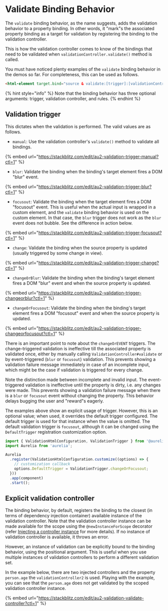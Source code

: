 # Validate Binding Behavior

The `validate` binding behavior, as the name suggests, adds the validation behavior to a property binding. In other words, it "mark"s the associated property binding as a target for validation by registering the binding to the validation controller.&#x20;

This is how the validation controller comes to know of the bindings that need to be validated when `validationController.validate()` method is called.

You must have noticed plenty examples of the `validate` binding behavior in the demos so far. For completeness, this can be used as follows.

```html
<html-element target.bind="source & validate:[trigger]:[validationController]:[rules]"></html-element>
```

{% hint style="info" %}
Note that the binding behavior has three optional arguments: trigger, validation controller, and rules.
{% endhint %}

## Validation trigger

This dictates when the validation is performed. The valid values are as follows.

* `manual`: Use the validation controller's `validate()` method to validate all bindings.

{% embed url="https://stackblitz.com/edit/au2-validation-trigger-manual?ctl=1" %}

* `blur`: Validate the binding when the binding's target element fires a DOM "blur" event.

{% embed url="https://stackblitz.com/edit/au2-validation-trigger-blur?ctl=1" %}

* `focusout`: Validate the binding when the target element fires a DOM "focusout" event. This is useful when the actual input is wrapped in a custom element, and the `validate` binding behavior is used on the custom element. In that case, the `blur` trigger does not work as the `blur` event does not bubble. See the difference in action below.

{% embed url="https://stackblitz.com/edit/au2-validation-trigger-focusout?ctl=1" %}

* `change`: Validate the binding when the source property is updated (usually triggered by some change in view).

{% embed url="https://stackblitz.com/edit/au2-validation-trigger-change?ctl=1" %}

* `changeOrBlur`: Validate the binding when the binding's target element fires a DOM "blur" event and when the source property is updated.

{% embed url="https://stackblitz.com/edit/au2-validation-trigger-changeorblur?ctl=1" %}

* `changeOrFocusout`: Validate the binding when the binding's target element fires a DOM "focusout" event and when the source property is updated.

{% embed url="https://stackblitz.com/edit/au2-validation-trigger-changeorfocusout?ctl=1" %}

There is an important point to note about the `changeOrEVENT` triggers. The change-triggered validation is ineffective till the associated property is validated once, either by manually calling `ValidationController#validate` or by event-triggered (`blur` or `focusout`) validation. This prevents showing a validation failure message immediately in case of an incomplete input, which might be the case if validation is triggered for every change.&#x20;

Note the distinction made between incomplete and invalid input. The event-triggered validation is ineffective until the property is dirty, i.e. any changes were made. This prevents showing a validation failure message when there is a `blur` or `focusout` event without changing the property. This behavior delays bugging the user and "reward"s eagerly.

The examples above show an explicit usage of trigger. However, this is an optional value; when used, it overrides the default trigger configured. The default trigger is used for that instance when the value is omitted. The default validation trigger is `focusout`, although it can be changed using the `DefaultTrigger` registration customization option.

```typescript
import { ValidationHtmlConfiguration, ValidationTrigger } from '@aurelia/validation-html';
import Aurelia from 'aurelia';

Aurelia
  .register(ValidationHtmlConfiguration.customize((options) => {
    // customization callback
    options.DefaultTrigger = ValidationTrigger.changeOrFocusout;
  }))
  .app(component)
  .start();
```

## Explicit validation controller

The binding behavior, by default, registers the binding to the closest (in terms of dependency injection container) available instance of the validation controller. Note that the validation controller instance can be made available for the scope using the `@newInstanceForScope` decorator (refer [Injecting a controller instance](validation-controller.md#injecting-a-controller-instance) for more details). If no instance of validation controller is available, it throws an error.

However, an instance of validation can be explicitly bound to the binding behavior, using the positional argument. This is useful when you use multiple instances of validation controllers to perform a different validation set.&#x20;

In the example below, there are two injected controllers and the property `person.age` the `validationController2` is used. Playing with the example, you can see that the `person.age` does not get validated by the scoped validation controller instance.

{% embed url="https://stackblitz.com/edit/au2-validation-validate-controller?ctl=1" %}

